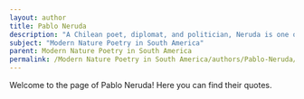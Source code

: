 ```yaml
---
layout: author
title: Pablo Neruda
description: "A Chilean poet, diplomat, and politician, Neruda is one of the most influential voices in 20th-century poetry. His works often explore themes of nature, love, and political struggle, effectively blending those with natural imagery, especially in his collection 'The Book of Questions'."
subject: "Modern Nature Poetry in South America"
parent: Modern Nature Poetry in South America
permalink: /Modern Nature Poetry in South America/authors/Pablo-Neruda/
---
```


Welcome to the page of Pablo Neruda! Here you can find their quotes.
